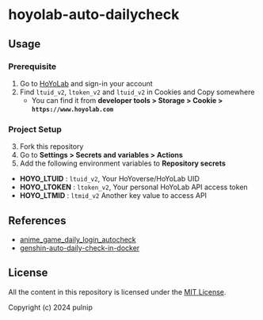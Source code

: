 # hoyolab-auto-dailycheck

## Usage

### Prerequisite

1. Go to [HoYoLab](https://www.hoyolab.com/) and sign-in your account
2. Find `ltuid_v2`, `ltoken_v2` and `ltuid_v2` in Cookies and Copy somewhere
    - You can find it from **developer tools > Storage > Cookie > `https://www.hoyolab.com`**

### Project Setup

3. Fork this repository
4. Go to **Settings > Secrets and variables > Actions**
5. Add the following environment variables to **Repository secrets**
- **HOYO_LTUID** : `ltuid_v2`, Your HoYoverse/HoYoLab UID
- **HOYO_LTOKEN** : `ltoken_v2`, Your personal HoYoLab API access token
- **HOYO_LTMID** : `ltmid_v2` Another key value to access API

## References

- [anime_game_daily_login_autocheck](https://github.com/Baiker000/anime_game_daily_login_autocheck)
- [genshin-auto-daily-check-in-docker](https://github.com/Bing-su/genshin-auto-daily-check-in-docker)

## License

All the content in this repository is licensed under the [MIT License](LICENSE.txt).

Copyright (c) 2024 pulnip
